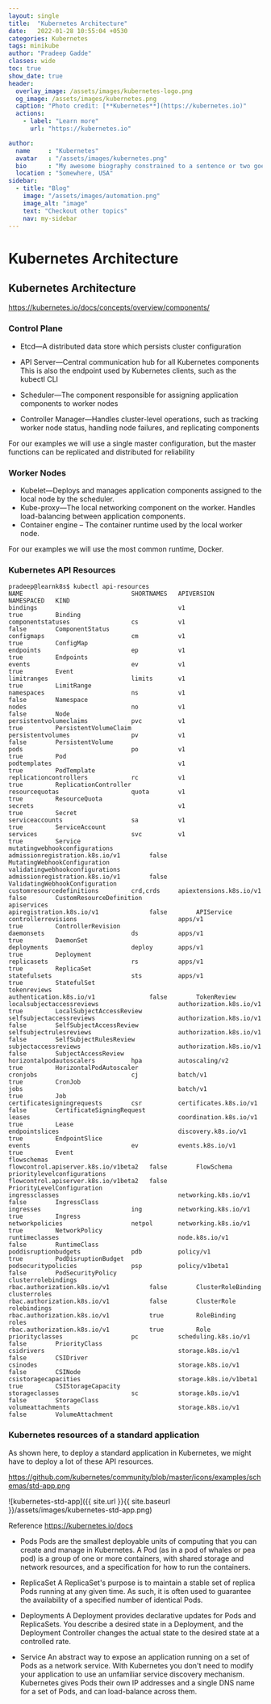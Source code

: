 ```yaml
---
layout: single
title:  "Kubernetes Architecture"
date:   2022-01-28 10:55:04 +0530
categories: Kubernetes
tags: minikube
author: "Pradeep Gadde"
classes: wide
toc: true
show_date: true
header:
  overlay_image: /assets/images/kubernetes-logo.png
  og_image: /assets/images/kubernetes.png
  caption: "Photo credit: [**Kubernetes**](https://kubernetes.io)"
  actions:
    - label: "Learn more"
      url: "https://kubernetes.io"

author:
  name     : "Kubernetes"
  avatar   : "/assets/images/kubernetes.png"
  bio      : "My awesome biography constrained to a sentence or two goes here."
  location : "Somewhere, USA"
sidebar:
  - title: "Blog"
    image: "/assets/images/automation.png"
    image_alt: "image"
    text: "Checkout other topics"
    nav: my-sidebar
---
```

# Kubernetes Architecture


## Kubernetes Architecture

https://kubernetes.io/docs/concepts/overview/components/

### Control Plane
- Etcd—A distributed data store which persists cluster configuration

- API Server—Central communication hub for all Kubernetes components
  This is also the endpoint used by Kubernetes clients, such as the kubectl CLI

- Scheduler—The component responsible for assigning application components to worker nodes

- Controller Manager—Handles cluster-level operations, such as tracking worker node status, handling node failures, and replicating components

For our examples we will use a single master configuration, but the master functions can be replicated and distributed for reliability



### Worker Nodes
- Kubelet—Deploys and manages application components assigned to the local node by the scheduler.
- Kube-proxy—The local networking component on the worker. Handles load-balancing between application components.
- Container engine – The container runtime used by the local worker node. 

For our examples we will use the most common runtime, Docker. 


### Kubernetes API Resources

```shell
pradeep@learnk8s$ kubectl api-resources
NAME                              SHORTNAMES   APIVERSION                             NAMESPACED   KIND
bindings                                       v1                                     true         Binding
componentstatuses                 cs           v1                                     false        ComponentStatus
configmaps                        cm           v1                                     true         ConfigMap
endpoints                         ep           v1                                     true         Endpoints
events                            ev           v1                                     true         Event
limitranges                       limits       v1                                     true         LimitRange
namespaces                        ns           v1                                     false        Namespace
nodes                             no           v1                                     false        Node
persistentvolumeclaims            pvc          v1                                     true         PersistentVolumeClaim
persistentvolumes                 pv           v1                                     false        PersistentVolume
pods                              po           v1                                     true         Pod
podtemplates                                   v1                                     true         PodTemplate
replicationcontrollers            rc           v1                                     true         ReplicationController
resourcequotas                    quota        v1                                     true         ResourceQuota
secrets                                        v1                                     true         Secret
serviceaccounts                   sa           v1                                     true         ServiceAccount
services                          svc          v1                                     true         Service
mutatingwebhookconfigurations                  admissionregistration.k8s.io/v1        false        MutatingWebhookConfiguration
validatingwebhookconfigurations                admissionregistration.k8s.io/v1        false        ValidatingWebhookConfiguration
customresourcedefinitions         crd,crds     apiextensions.k8s.io/v1                false        CustomResourceDefinition
apiservices                                    apiregistration.k8s.io/v1              false        APIService
controllerrevisions                            apps/v1                                true         ControllerRevision
daemonsets                        ds           apps/v1                                true         DaemonSet
deployments                       deploy       apps/v1                                true         Deployment
replicasets                       rs           apps/v1                                true         ReplicaSet
statefulsets                      sts          apps/v1                                true         StatefulSet
tokenreviews                                   authentication.k8s.io/v1               false        TokenReview
localsubjectaccessreviews                      authorization.k8s.io/v1                true         LocalSubjectAccessReview
selfsubjectaccessreviews                       authorization.k8s.io/v1                false        SelfSubjectAccessReview
selfsubjectrulesreviews                        authorization.k8s.io/v1                false        SelfSubjectRulesReview
subjectaccessreviews                           authorization.k8s.io/v1                false        SubjectAccessReview
horizontalpodautoscalers          hpa          autoscaling/v2                         true         HorizontalPodAutoscaler
cronjobs                          cj           batch/v1                               true         CronJob
jobs                                           batch/v1                               true         Job
certificatesigningrequests        csr          certificates.k8s.io/v1                 false        CertificateSigningRequest
leases                                         coordination.k8s.io/v1                 true         Lease
endpointslices                                 discovery.k8s.io/v1                    true         EndpointSlice
events                            ev           events.k8s.io/v1                       true         Event
flowschemas                                    flowcontrol.apiserver.k8s.io/v1beta2   false        FlowSchema
prioritylevelconfigurations                    flowcontrol.apiserver.k8s.io/v1beta2   false        PriorityLevelConfiguration
ingressclasses                                 networking.k8s.io/v1                   false        IngressClass
ingresses                         ing          networking.k8s.io/v1                   true         Ingress
networkpolicies                   netpol       networking.k8s.io/v1                   true         NetworkPolicy
runtimeclasses                                 node.k8s.io/v1                         false        RuntimeClass
poddisruptionbudgets              pdb          policy/v1                              true         PodDisruptionBudget
podsecuritypolicies               psp          policy/v1beta1                         false        PodSecurityPolicy
clusterrolebindings                            rbac.authorization.k8s.io/v1           false        ClusterRoleBinding
clusterroles                                   rbac.authorization.k8s.io/v1           false        ClusterRole
rolebindings                                   rbac.authorization.k8s.io/v1           true         RoleBinding
roles                                          rbac.authorization.k8s.io/v1           true         Role
priorityclasses                   pc           scheduling.k8s.io/v1                   false        PriorityClass
csidrivers                                     storage.k8s.io/v1                      false        CSIDriver
csinodes                                       storage.k8s.io/v1                      false        CSINode
csistoragecapacities                           storage.k8s.io/v1beta1                 true         CSIStorageCapacity
storageclasses                    sc           storage.k8s.io/v1                      false        StorageClass
volumeattachments                              storage.k8s.io/v1                      false        VolumeAttachment

```


### Kubernetes resources of a standard application

As shown here, to deploy a standard application in Kubernetes, we might have to deploy a lot of these API resources.

https://github.com/kubernetes/community/blob/master/icons/examples/schemas/std-app.png 

![kubernetes-std-app]({{ site.url }}{{ site.baseurl }}/assets/images/kubernetes-std-app.png)


Reference  https://kubernetes.io/docs

- Pods
Pods are the smallest deployable units of computing that you can create and manage in Kubernetes.
A Pod (as in a pod of whales or pea pod) is a group of one or more containers, with shared storage and network resources, and a specification for how to run the containers. 

- ReplicaSet
A ReplicaSet's purpose is to maintain a stable set of replica Pods running at any given time. As such, it is often used to guarantee the availability of a specified number of identical Pods.

- Deployments
A Deployment provides declarative updates for Pods and ReplicaSets.
You describe a desired state in a Deployment, and the Deployment Controller changes the actual state to the desired state at a controlled rate. 

- Service
An abstract way to expose an application running on a set of Pods as a network service. With Kubernetes you don't need to modify your application to use an unfamiliar service discovery mechanism. Kubernetes gives Pods their own IP addresses and a single DNS name for a set of Pods, and can load-balance across them.

